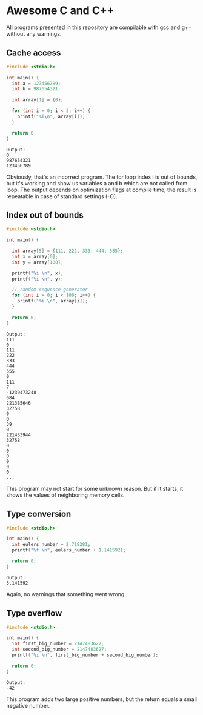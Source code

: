 # Awesome C and C++

All programs presented in this repository are compilable with gcc and g++ without any warnings.

## Cache access
```C
#include <stdio.h>

int main() {
  int a = 123456789;
  int b = 987654321;

  int array[1] = {0};

  for (int i = 0; i < 3; i++) {
    printf("%i\n", array[i]);
  }

  return 0;
}
```

```
Output:
0
987654321
123456789
```

Obviously, that`s an incorrect program. The for loop index i is out of bounds, but it's working and show us variables a and b which are not called from loop. The output depends on optimization flags at compile time, the result is repeatable in case of standard settings (-O).

## Index out of bounds
```C
#include <stdio.h>

int main() {

  int array[5] = {111, 222, 333, 444, 555};
  int x = array[0];
  int y = array[100];

  printf("%i \n", x);
  printf("%i \n", y);

  // random sequence generator
  for (int i = 0; i < 100; i++) {
    printf("%i \n", array[i]);
  }

  return 0;
}
```

```
Output:
111
0
111
222
333
444
555
0
111
7
-1239473248
684
221385646
32758
0
0
39
0
221433944
32758
0
0
0
0
0
0
...
```

This program may not start for some unknown reason. But if it starts, it shows the values of neighboring memory cells. 

## Type conversion
```C
#include <stdio.h>

int main() {
  int eulers_number = 2.718281;
  printf("%f \n", eulers_number + 1.141592);

  return 0;
}
```

```
Output:
3.141592
```

Again, no warnings that something went wrong.

## Type overflow

```C
#include <stdio.h>

int main() {
  int first_big_number = 2147483627;
  int second_big_number = 2147483627;
  printf("%i \n", first_big_number + second_big_number);

  return 0;
}
```

```
Output:
-42
```

This program adds two large positive numbers, but the return equals a small negative number.